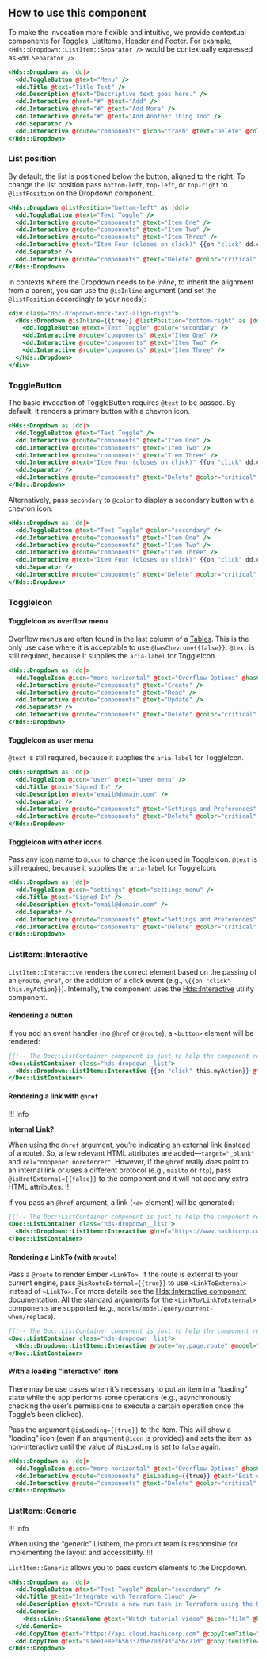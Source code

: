 ## How to use this component

To make the invocation more flexible and intuitive, we provide contextual components for Toggles, ListItems, Header and Footer. For example, `<Hds::Dropdown::ListItem::Separator />` would be contextually expressed as `<dd.Separator />`.

```handlebars
<Hds::Dropdown as |dd|>
  <dd.ToggleButton @text="Menu" />
  <dd.Title @text="Title Text" />
  <dd.Description @text="Descriptive text goes here." />
  <dd.Interactive @href="#" @text="Add" />
  <dd.Interactive @href="#" @text="Add More" />
  <dd.Interactive @href="#" @text="Add Another Thing Too" />
  <dd.Separator />
  <dd.Interactive @route="components" @icon="trash" @text="Delete" @color="critical" />
</Hds::Dropdown>
```

### List position

By default, the list is positioned below the button, aligned to the right. To change the list position pass `bottom-left`, `top-left`, or `top-right` to `@listPosition` on the Dropdown component.

```handlebars
<Hds::Dropdown @listPosition="bottom-left" as |dd|>
  <dd.ToggleButton @text="Text Toggle" />
  <dd.Interactive @route="components" @text="Item One" />
  <dd.Interactive @route="components" @text="Item Two" />
  <dd.Interactive @route="components" @text="Item Three" />
  <dd.Interactive @text="Item Four (closes on click)" {{on "click" dd.close}} />
  <dd.Separator />
  <dd.Interactive @route="components" @text="Delete" @color="critical" @icon="trash" />
</Hds::Dropdown>
```

In contexts where the Dropdown needs to be _inline_, to inherit the alignment from a parent, you can use the `@isInline` argument (and set the `@listPosition` accordingly to your needs):

```handlebars
<div class="doc-dropdown-mock-text-align-right">
  <Hds::Dropdown @isInline={{true}} @listPosition="bottom-right" as |dd|>
    <dd.ToggleButton @text="Text Toggle" @color="secondary" />
    <dd.Interactive @route="components" @text="Item One" />
    <dd.Interactive @route="components" @text="Item Two" />
    <dd.Interactive @route="components" @text="Item Three" />
  </Hds::Dropdown>
</div>
```

### ToggleButton

The basic invocation of ToggleButton requires `@text` to be passed. By default, it renders a primary button with a chevron icon.

```handlebars
<Hds::Dropdown as |dd|>
  <dd.ToggleButton @text="Text Toggle" />
  <dd.Interactive @route="components" @text="Item One" />
  <dd.Interactive @route="components" @text="Item Two" />
  <dd.Interactive @route="components" @text="Item Three" />
  <dd.Interactive @text="Item Four (closes on click)" {{on "click" dd.close}} />
  <dd.Separator />
  <dd.Interactive @route="components" @text="Delete" @color="critical" @icon="trash" />
</Hds::Dropdown>
```

Alternatively, pass `secondary` to `@color` to display a secondary button with a chevron icon.

```handlebars
<Hds::Dropdown as |dd|>
  <dd.ToggleButton @text="Text Toggle" @color="secondary" />
  <dd.Interactive @route="components" @text="Item One" />
  <dd.Interactive @route="components" @text="Item Two" />
  <dd.Interactive @route="components" @text="Item Three" />
  <dd.Interactive @text="Item Four (closes on click)" {{on "click" dd.close}} />
  <dd.Separator />
  <dd.Interactive @route="components" @text="Delete" @color="critical" @icon="trash" />
</Hds::Dropdown>
```

### ToggleIcon

#### ToggleIcon as overflow menu

Overflow menus are often found in the last column of a [Tables](/components/table). This is the only use case where it is acceptable to use
`@hasChevron={{false}}`. `@text` is still required, because it supplies the `aria-label` for ToggleIcon.

```handlebars
<Hds::Dropdown as |dd|>
  <dd.ToggleIcon @icon="more-horizontal" @text="Overflow Options" @hasChevron={{false}} />
  <dd.Interactive @route="components" @text="Create" />
  <dd.Interactive @route="components" @text="Read" />
  <dd.Interactive @route="components" @text="Update" />
  <dd.Separator />
  <dd.Interactive @route="components" @text="Delete" @color="critical" @icon="trash" />
</Hds::Dropdown>
```

#### ToggleIcon as user menu

`@text` is still required, because it supplies the `aria-label` for ToggleIcon.

```handlebars
<Hds::Dropdown as |dd|>
  <dd.ToggleIcon @icon="user" @text="user menu" />
  <dd.Title @text="Signed In" />
  <dd.Description @text="email@domain.com" />
  <dd.Separator />
  <dd.Interactive @route="components" @text="Settings and Preferences" />
  <dd.Interactive @route="components" @text="Delete" @color="critical" @icon="trash" />
</Hds::Dropdown>
```

#### ToggleIcon with other icons

Pass any [icon](/icons/library) name to `@icon` to change the icon used in ToggleIcon. `@text` is still required, because it supplies the `aria-label` for ToggleIcon.

```handlebars
<Hds::Dropdown as |dd|>
  <dd.ToggleIcon @icon="settings" @text="settings menu" />
  <dd.Title @text="Signed In" />
  <dd.Description @text="email@domain.com" />
  <dd.Separator />
  <dd.Interactive @route="components" @text="Settings and Preferences" />
  <dd.Interactive @route="components" @text="Delete" @color="critical" @icon="trash" />
</Hds::Dropdown>
```

### ListItem::Interactive

`ListItem::Interactive` renders the correct element based on the passing of an `@route`, `@href`, or the addition of a click event (e.g.,
`\{{on "click" this.myAction}}`). Internally, the component uses the [Hds::Interactive](/utilities/interactive) utility component.

#### Rendering a button

If you add an event handler (no `@href` or `@route`), a `<button>` element will be rendered:

```handlebars
{{!-- The Doc::ListContainer component is just to help the component render properly --}}
<Doc::ListContainer class="hds-dropdown__list">
  <Hds::Dropdown::ListItem::Interactive {{on "click" this.myAction}} @text="Run command" />
</Doc::ListContainer>
```

#### Rendering a link with `@href`

!!! Info

**Internal Link?**

When using the `@href` argument, you’re indicating an external link (instead of a route). So, a few relevant HTML attributes are added—`target="_blank"` and `rel="noopener noreferrer"`. However, if the `@href` really _does_ point to an internal link or uses a different protocol (e.g., `mailto` or `ftp`), pass `@isHrefExternal={{false}}` to the component and it will not add any extra HTML attributes.
!!!

If you pass an `@href` argument, a link (`<a>` element) will be generated:

```handlebars
{{!-- The Doc::ListContainer component is just to help the component render properly --}}
<Doc::ListContainer class="hds-dropdown__list">
  <Hds::Dropdown::ListItem::Interactive @href="https://www.hashicorp.com/request-demo/terraform" @text="Request a demo" />
</Doc::ListContainer>
```

#### Rendering a LinkTo (with `@route`)

Pass a `@route` to render Ember `<LinkTo>`. If the route is external to your current engine, pass `@isRouteExternal={{true}}` to use `<LinkToExternal>` instead of `<LinkTo>`. For more details see the [Hds::Interactive component](/utilities/interactive/) documentation. All the standard arguments for the `<LinkTo/LinkToExternal>` components are supported (e.g., `models/model/query/current-when/replace`).

```handlebars
{{!-- The Doc::ListContainer component is just to help the component render properly --}}
<Doc::ListContainer class="hds-dropdown__list">
  <Hds::Dropdown::ListItem::Interactive @route="my.page.route" @model="my.page.model" @text="Activate cluster" />
</Doc::ListContainer>
```

#### With a loading “interactive” item

There may be use cases when it’s necessary to put an item in a “loading” state while the app performs some operations (e.g., asynchronously checking the user’s permissions to execute a certain operation once the Toggle’s been clicked).

Pass the argument `@isLoading={{true}}` to the item. This will show a “loading” icon (even if an argument `@icon` is provided) and sets the item as non-interactive until the value of `@isLoading` is set to `false` again.

```handlebars
<Hds::Dropdown as |dd|>
  <dd.ToggleIcon @icon="more-horizontal" @text="Overflow Options" @hasChevron={{false}} />
  <dd.Interactive @route="components" @isLoading={{true}} @text="Edit cluster" @color="action" @icon="edit" />
  <dd.Interactive @route="components" @text="Delete" @color="critical" @icon="trash" />
</Hds::Dropdown>
```

### ListItem::Generic

!!! Info

When using the “generic” ListItem, the product team is responsible for implementing the layout and accessibility.
!!!

`ListItem::Generic` allows you to pass custom elements to the Dropdown.

```handlebars
<Hds::Dropdown as |dd|>
  <dd.ToggleButton @text="Text Toggle" @color="secondary" />
  <dd.Title @text="Integrate with Terraform Cloud" />
  <dd.Description @text="Create a new run task in Terraform using the URL and key below." />
  <dd.Generic>
    <Hds::Link::Standalone @text="Watch tutorial video" @icon="film" @href="/" />
  </dd.Generic>
  <dd.CopyItem @text="https://api.cloud.hashicorp.com" @copyItemTitle="Endpoint URL" />
  <dd.CopyItem @text="91ee1e8ef65b337f0e70d793f456c71d" @copyItemTitle="HMAC Key" />
</Hds::Dropdown>
```